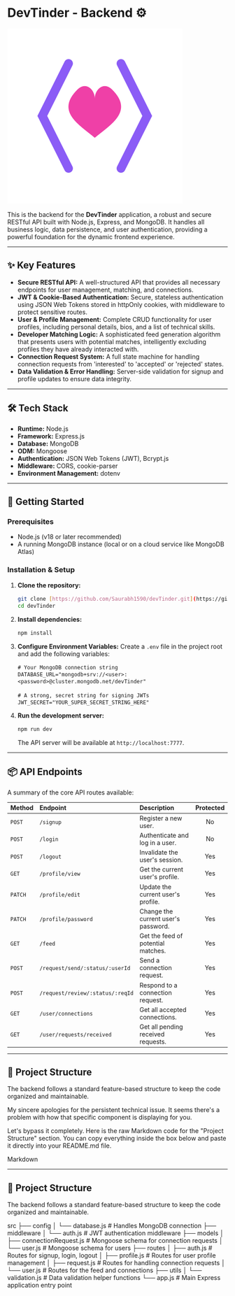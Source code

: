 # DevTinder - Backend ⚙️

![DevTinder Logo](./icon.svg)

This is the backend for the **DevTinder** application, a robust and secure RESTful API built with Node.js, Express, and MongoDB. It handles all business logic, data persistence, and user authentication, providing a powerful foundation for the dynamic frontend experience.

---

## ✨ Key Features

- **Secure RESTful API:** A well-structured API that provides all necessary endpoints for user management, matching, and connections.
- **JWT & Cookie-Based Authentication:** Secure, stateless authentication using JSON Web Tokens stored in httpOnly cookies, with middleware to protect sensitive routes.
- **User & Profile Management:** Complete CRUD functionality for user profiles, including personal details, bios, and a list of technical skills.
- **Developer Matching Logic:** A sophisticated feed generation algorithm that presents users with potential matches, intelligently excluding profiles they have already interacted with.
- **Connection Request System:** A full state machine for handling connection requests from 'interested' to 'accepted' or 'rejected' states.
- **Data Validation & Error Handling:** Server-side validation for signup and profile updates to ensure data integrity.

---

## 🛠️ Tech Stack

- **Runtime:** Node.js
- **Framework:** Express.js
- **Database:** MongoDB
- **ODM:** Mongoose
- **Authentication:** JSON Web Tokens (JWT), Bcrypt.js
- **Middleware:** CORS, cookie-parser
- **Environment Management:** dotenv

---

## 🚀 Getting Started

### Prerequisites

- Node.js (v18 or later recommended)
- A running MongoDB instance (local or on a cloud service like MongoDB Atlas)

### Installation & Setup

1.  **Clone the repository:**
    ```bash
    git clone [https://github.com/Saurabh1590/devTinder.git](https://github.com/Saurabh1590/devTinder.git)
    cd devTinder
    ```

2.  **Install dependencies:**
    ```bash
    npm install
    ```

3.  **Configure Environment Variables:**
    Create a `.env` file in the project root and add the following variables:
    ```env
    # Your MongoDB connection string
    DATABASE_URL="mongodb+srv://<user>:<password>@cluster.mongodb.net/devTinder"

    # A strong, secret string for signing JWTs
    JWT_SECRET="YOUR_SUPER_SECRET_STRING_HERE"
    ```

4.  **Run the development server:**
    ```bash
    npm run dev
    ```
    The API server will be available at `http://localhost:7777`.

---

## 📦 API Endpoints

A summary of the core API routes available:

| Method | Endpoint                       | Description                        | Protected |
| :----- | :----------------------------- | :--------------------------------- | :-------: |
| `POST` | `/signup`                      | Register a new user.               |    No     |
| `POST` | `/login`                       | Authenticate and log in a user.    |    No     |
| `POST` | `/logout`                      | Invalidate the user's session.     |    Yes    |
| `GET`  | `/profile/view`                | Get the current user's profile.    |    Yes    |
| `PATCH`| `/profile/edit`                | Update the current user's profile. |    Yes    |
| `PATCH`| `/profile/password`            | Change the current user's password.|    Yes    |
| `GET`  | `/feed`                        | Get the feed of potential matches. |    Yes    |
| `POST` | `/request/send/:status/:userId`| Send a connection request.         |    Yes    |
| `POST` | `/request/review/:status/:reqId`| Respond to a connection request.   |    Yes    |
| `GET`  | `/user/connections`            | Get all accepted connections.      |    Yes    |
| `GET`  | `/user/requests/received`      | Get all pending received requests. |    Yes    |

---

## 📁 Project Structure

The backend follows a standard feature-based structure to keep the code organized and maintainable.


My sincere apologies for the persistent technical issue. It seems there's a problem with how that specific component is displaying for you.

Let's bypass it completely. Here is the raw Markdown code for the "Project Structure" section. You can copy everything inside the box below and paste it directly into your README.md file.

Markdown

---

## 📁 Project Structure

The backend follows a standard feature-based structure to keep the code organized and maintainable.

src
├── config
│   └── database.js           # Handles MongoDB connection
├── middleware
│   └── auth.js               # JWT authentication middleware
├── models
│   ├── connectionRequest.js  # Mongoose schema for connection requests
│   └── user.js               # Mongoose schema for users
├── routes
│   ├── auth.js               # Routes for signup, login, logout
│   ├── profile.js            # Routes for user profile management
│   ├── request.js            # Routes for handling connection requests
│   └── user.js               # Routes for the feed and connections
├── utils
│   └── validation.js         # Data validation helper functions
└── app.js                    # Main Express application entry point
